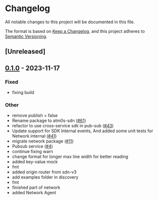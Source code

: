 # Changelog
All notable changes to this project will be documented in this file.

The format is based on [Keep a Changelog](https://keepachangelog.com/en/1.0.0/),
and this project adheres to [Semantic Versioning](https://semver.org/spec/v2.0.0.html).

## [Unreleased]

## [0.1.0](https://github.com/giangndm/8xFF-decentralized-sdn/releases/tag/atm0s-sdn-utils-v0.1.0) - 2023-11-17

### Fixed
- fixing build

### Other
- remove publish = false
- Rename package to atm0s-sdn ([#61](https://github.com/giangndm/8xFF-decentralized-sdn/pull/61))
- refactor to use cross-service sdk in pub-sub ([#43](https://github.com/giangndm/8xFF-decentralized-sdn/pull/43))
- Update support for SDK Internal events, And added some unit tests for Network internal ([#41](https://github.com/giangndm/8xFF-decentralized-sdn/pull/41))
- migrate network package ([#11](https://github.com/giangndm/8xFF-decentralized-sdn/pull/11))
- Pubsub service ([#4](https://github.com/giangndm/8xFF-decentralized-sdn/pull/4))
- continue fixing warn
- change format for longer max line width for better reading
- added key-value mock
- fmt
- added origin router from sdn-v3
- add examples folder in discovery
- fmt
- finished part of network
- added Network Agent
